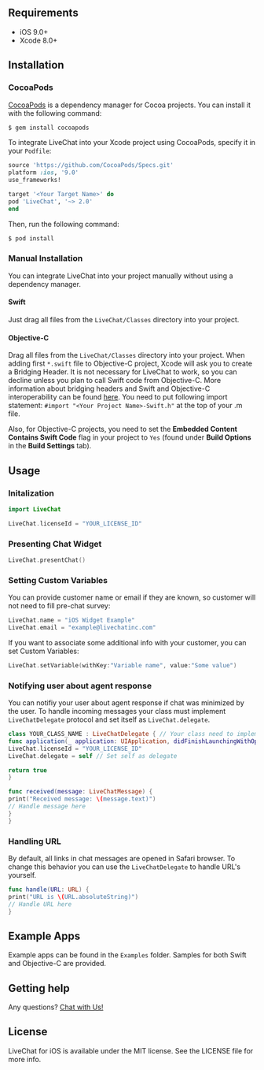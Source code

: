 ## Requirements

- iOS 9.0+
- Xcode 8.0+

## Installation

### CocoaPods

[CocoaPods](http://cocoapods.org) is a dependency manager for Cocoa projects. You can install it with the following command:

```bash
$ gem install cocoapods
```

To integrate LiveChat into your Xcode project using CocoaPods, specify it in your `Podfile`:

```ruby
source 'https://github.com/CocoaPods/Specs.git'
platform :ios, '9.0'
use_frameworks!

target '<Your Target Name>' do
pod 'LiveChat', '~> 2.0'
end
```

Then, run the following command:

```bash
$ pod install
```

### Manual Installation

You can integrate LiveChat into your project manually without using a dependency manager. 

#### Swift

Just drag all files from the `LiveChat/Classes` directory into your project.

#### Objective-C

Drag all files from the `LiveChat/Classes` directory into your project. When adding first `*.swift` file to Objective-C project, Xcode will ask you to create a Bridging Header. It is not necessary for LiveChat to work, so you can decline unless you plan to call Swift code from Objective-C. More information about bridging headers and Swift and Objective-C interoperability can be found [here](https://developer.apple.com/library/ios/documentation/Swift/Conceptual/BuildingCocoaApps/MixandMatch.html). You need to put following import statement: `#import "<Your Project Name>-Swift.h"` at the top of your .m file.

Also, for Objective-C projects, you need to set the **Embedded Content Contains Swift Code** flag in your project to `Yes` (found under **Build Options** in the **Build Settings** tab). 

## Usage

### Initalization

```swift
import LiveChat

LiveChat.licenseId = "YOUR_LICENSE_ID"
```

### Presenting Chat Widget

```swift
LiveChat.presentChat()
```

### Setting Custom Variables

You can provide customer name or email if they are known, so customer will not need to fill pre-chat survey:

```swift
LiveChat.name = "iOS Widget Example"
LiveChat.email = "example@livechatinc.com"
```

If you want to associate some additional info with your customer, you can set Custom Variables:

```swift
LiveChat.setVariable(withKey:"Variable name", value:"Some value")
```

### Notifying user about agent response

You can notifiy your user about agent response if chat was minimized by the user. To handle incoming messages your class must implement `LiveChatDelegate` protocol and set itself as `LiveChat.delegate`.

```swift
class YOUR_CLASS_NAME : LiveChatDelegate { // Your class need to implement LiveChatDelegate protocol
func application(_ application: UIApplication, didFinishLaunchingWithOptions launchOptions: [UIApplicationLaunchOptionsKey: Any]?) -> Bool {
LiveChat.licenseId = "YOUR_LICENSE_ID"
LiveChat.delegate = self // Set self as delegate

return true
}

func received(message: LiveChatMessage) {
print("Received message: \(message.text)")
// Handle message here
}
}
```

### Handling URL

By default, all links in chat messages are opened in Safari browser. To change this behavior you can use the `LiveChatDelegate` to handle URL's yourself.

```swift
func handle(URL: URL) {
print("URL is \(URL.absoluteString)")
// Handle URL here
}
```

## Example Apps

Example apps can be found in the `Examples` folder. Samples for both Swift and Objective-C are provided.

## Getting help

Any questions? [Chat with Us!](https://secure-lc.livechatinc.com/licence/8413431/open_chat.cgi)

## License

LiveChat for iOS is available under the MIT license. See the LICENSE file for more info.
